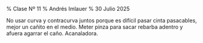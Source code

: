 % Clase Nº 11
% Andrés Imlauer
% 30 Julio 2025

No usar curva y contracurva juntos porque es difícil pasar cinta pasacables, mejor un cañito en el medio. Meter pinza para sacar rebarba adentro y afuera agarrar el caño. Acanaladora.
